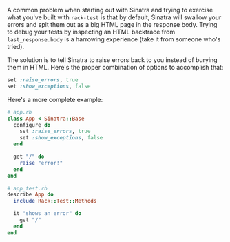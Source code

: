 A common problem when starting out with Sinatra and trying to exercise what you've built with `rack-test` is that by default, Sinatra will swallow your errors and spit them out as a big HTML page in the response body. Trying to debug your tests by inspecting an HTML backtrace from `last_response.body` is a harrowing experience (take it from someone who's tried).

The solution is to tell Sinatra to raise errors back to you instead of burying them in HTML. Here's the proper combination of options to accomplish that:

``` ruby
set :raise_errors, true
set :show_exceptions, false
```

Here's a more complete example:

``` ruby
# app.rb
class App < Sinatra::Base
  configure do
    set :raise_errors, true
    set :show_exceptions, false
  end

  get "/" do
    raise "error!"
  end
end
```

``` ruby
# app_test.rb
describe App do
  include Rack::Test::Methods

  it "shows an error" do
    get "/"
  end
end
```
